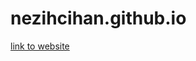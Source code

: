 # nezihcihan.github.io
[link to website](file:///C:/Users/nezih/greenfox/nezihcihan.github.io/index.html)